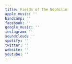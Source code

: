 ```yaml
---
title: Fields of The Nephilim
apple_music: ''
bandcamp: ''
facebook: ''
google_music: ''
instagram: ''
soundcloud: ''
spotify: ''
twitter: ''
website: ''
youtube: ''
---
```

